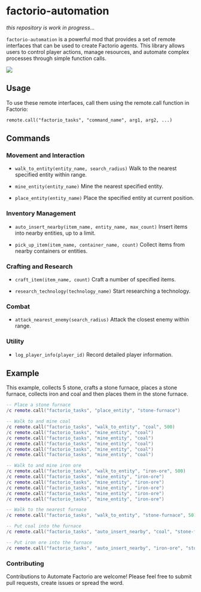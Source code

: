 # factorio-automation
<i>this repository is work in progress...</i>

```factorio-automation``` is a powerful mod that provides a set of remote interfaces that can be used to create Factorio agents. This library allows users to control player actions, manage resources, and automate complex processes through simple function calls.

<div>
    <img src="image.jpeg"/>
</div>

## Usage
To use these remote interfaces, call them using the remote.call function in Factorio:
```
remote.call("factorio_tasks", "command_name", arg1, arg2, ...)
```

## Commands

### Movement and Interaction
- `walk_to_entity(entity_name, search_radius)`
  Walk to the nearest specified entity within range.

- `mine_entity(entity_name)`
  Mine the nearest specified entity.

- `place_entity(entity_name)`
  Place the specified entity at current position.

### Inventory Management
- `auto_insert_nearby(item_name, entity_name, max_count)`
  Insert items into nearby entities, up to a limit.

- `pick_up_item(item_name, container_name, count)`
  Collect items from nearby containers or entities.

### Crafting and Research
- `craft_item(item_name, count)`
  Craft a number of specified items.

- `research_technology(technology_name)`
  Start researching a technology.

### Combat
- `attack_nearest_enemy(search_radius)`
  Attack the closest enemy within range.

### Utility
- `log_player_info(player_id)`
  Record detailed player information.

## Example
This example, collects 5 stone, crafts a stone furnace, places a stone furnace, collects iron and coal and then places them in the stone furnace. 
```lua
-- Place a stone furnace
/c remote.call("factorio_tasks", "place_entity", "stone-furnace")

-- Walk to and mine coal
/c remote.call("factorio_tasks", "walk_to_entity", "coal", 500)
/c remote.call("factorio_tasks", "mine_entity", "coal")
/c remote.call("factorio_tasks", "mine_entity", "coal")
/c remote.call("factorio_tasks", "mine_entity", "coal")
/c remote.call("factorio_tasks", "mine_entity", "coal")
/c remote.call("factorio_tasks", "mine_entity", "coal")

-- Walk to and mine iron ore
/c remote.call("factorio_tasks", "walk_to_entity", "iron-ore", 500)
/c remote.call("factorio_tasks", "mine_entity", "iron-ore")
/c remote.call("factorio_tasks", "mine_entity", "iron-ore")
/c remote.call("factorio_tasks", "mine_entity", "iron-ore")
/c remote.call("factorio_tasks", "mine_entity", "iron-ore")
/c remote.call("factorio_tasks", "mine_entity", "iron-ore")

-- Walk to the nearest furnace
/c remote.call("factorio_tasks", "walk_to_entity", "stone-furnace", 50)

-- Put coal into the furnace
/c remote.call("factorio_tasks", "auto_insert_nearby", "coal", "stone-furnace", 5)

-- Put iron ore into the furnace
/c remote.call("factorio_tasks", "auto_insert_nearby", "iron-ore", "stone-furnace", 5)
```

### Contributing
Contributions to Automate Factorio are welcome! Please feel free to submit pull requests, create issues or spread the word.
